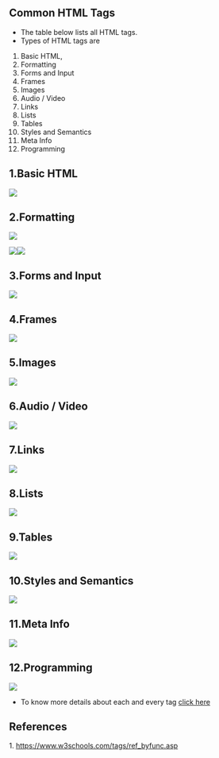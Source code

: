 ## Common HTML Tags

-   The table below lists all HTML tags.
-   Types of HTML tags are
1.  Basic HTML,
2.  Formatting
3.  Forms and Input
4.  Frames
5.  Images
6.  Audio / Video
7.  Links
8.  Lists
9.  Tables
10. Styles and Semantics
11. Meta Info
12. Programming

## 1.Basic HTML

![](media/0273cf31ce7ae17c9e0a24b428ace6f1.png)

## 2.Formatting

![](media/7b5572631357fb5346701a22cc38ed30.png)

![](media/06181ed32fcaaea0269c5d78a3c52a9f.png)![](media/7ec0af4e13275df3974ddfe7fb69d371.png)

## 3.Forms and Input

![](media/56ebb14b0e7669bdac2c5f8463944fe8.png)

## 4.Frames

![](media/d4880bc1fae5c06fb2573b4d761d9a22.png)

## 5.Images

![](media/7655efaf546b6f6cd5c970934a01c1c1.png)

## 6.Audio / Video

![](media/a4b6322136bff7b0c85f4b7d9623d2b6.png)

## 7.Links

![](media/368c279647fa38fb5df5a425e918fc7b.png)

## 8.Lists

![](media/627d3a52eea0976ddc2bcc78271b33b7.png)

## 9.Tables

![](media/358e13a314c1ab46c6e126b21a236410.png)

## 10.Styles and Semantics

![](media/524f7c137c6db1ccad66f01a3a445715.png)

## 11.Meta Info

![](media/9ec355e356567de5dbb043d04f89b8e2.png)

## 12.Programming

![](media/a121665b4369580fcb66471cc2800300.png)

-   To know more details about each and every tag [click here](https://www.w3schools.com/tags/ref_byfunc.asp)

## References

1\. https://www.w3schools.com/tags/ref_byfunc.asp
